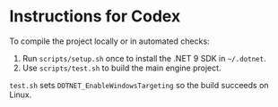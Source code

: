 # Instructions for Codex

To compile the project locally or in automated checks:

1. Run `scripts/setup.sh` once to install the .NET 9 SDK in `~/.dotnet`.
2. Use `scripts/test.sh` to build the main engine project.

`test.sh` sets `DOTNET_EnableWindowsTargeting` so the build succeeds on Linux.
